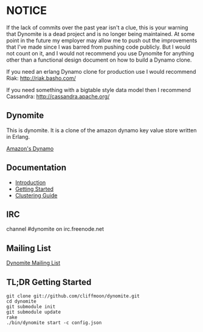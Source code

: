 NOTICE
========

If the lack of commits over the past year isn't a clue, this is your warning that Dynomite is a dead project and is no longer
being maintained.  At some point in the future my employer may allow me to push out the improvements that I've made
since I was barred from pushing code publicly.  But I would not count on it, and I would not recommend you use Dynomite
for anything other than a functional design document on how to build a Dynamo clone.

If you need an erlang Dynamo clone for production use I would recommend Riak: http://riak.basho.com/

If you need something with a bigtable style data model then I recommend Cassandra: http://cassandra.apache.org/



Dynomite
-------

This is dynomite.  It is a clone of the amazon dynamo key value store written in Erlang.

[Amazon's Dynamo](http://www.allthingsdistributed.com/2007/10/amazons_dynamo.html)

Documentation
---

* [Introduction](http://wiki.github.com/cliffmoon/dynomite/home)
* [Getting Started](http://wiki.github.com/cliffmoon/dynomite/getting-started)
* [Clustering Guide](http://wiki.github.com/cliffmoon/dynomite/clustering-guide)

IRC
---

channel #dynomite on irc.freenode.net

Mailing List
---

[Dynomite Mailing List](http://groups.google.com/group/dynomite-users)

TL;DR Getting Started
----

	git clone git://github.com/cliffmoon/dynomite.git
	cd dynomite
	git submodule init
	git submodule update
	rake
	./bin/dynomite start -c config.json
	

